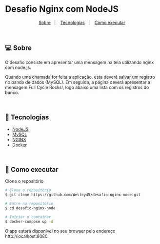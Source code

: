 # Desafio Nginx com NodeJS

<p align="center">
    <a href="#-sobre">Sobre</a>&nbsp;&nbsp;&nbsp;|&nbsp;&nbsp;&nbsp;
    <a href="#-tecnologias">Tecnologias</a>&nbsp;&nbsp;&nbsp;|&nbsp;&nbsp;&nbsp;
    <a href="#-como-executar">Como executar</a>
</p>

<br/>

## 💻 Sobre

O desafio consiste em apresentar uma mensagem na tela utilizando nginx com node.js.

Quando uma chamada for feita a aplicação, esta deverá salvar um registro no bando de dados (MySQL). Em seguida, a página deverá apresentar a mensagem Full Cycle Rocks!, logo abaixo uma lista com os registros do banco.

<br/>

## 🧪 Tecnologias

- [NodeJS](https://nodejs.org/en)
- [MySQL](https://www.mysql.com)
- [NGINX](https://www.nginx.com)
- [Docker](https://www.docker.com)

<br/>

## 🚀 Como executar

Clone o repositório

```bash
# Clone o repositório
$ git clone https://github.com/Wesley45/desafio-nginx-node.git

# Entre no repositório
$ cd desafio-nginx-node

# Iniciar o container
$ docker-compose up -d
```

O app estará disponível no seu browser pelo endereço http://localhost:8080.

